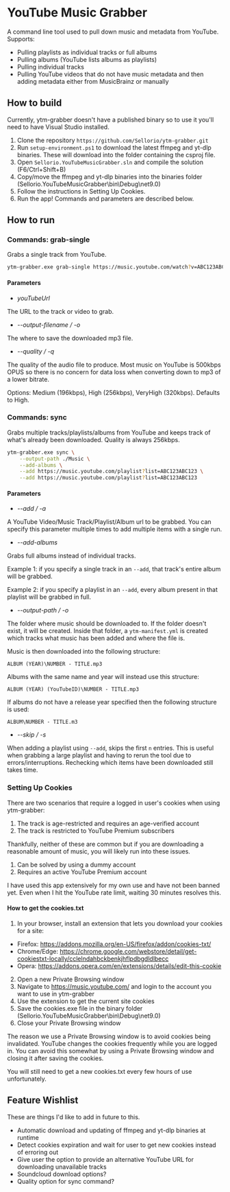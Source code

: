 # YouTube Music Grabber

A command line tool used to pull down music and metadata from YouTube. Supports:

* Pulling playlists as individual tracks or full albums
* Pulling albums (YouTube lists albums as playlists)
* Pulling individual tracks
* Pulling YouTube videos that do not have music metadata and then adding metadata either from MusicBrainz or manually

## How to build

Currently, ytm-grabber doesn't have a published binary so to use it you'll need to have Visual Studio installed.

1. Clone the repository `https://github.com/Sellorio/ytm-grabber.git`
2. Run `setup-environment.ps1` to download the latest ffmpeg and yt-dlp binaries. These will download into the folder containing the csproj file.
3. Open `Sellorio.YouTubeMusicGrabber.sln` and compile the solution (F6/Ctrl+Shift+B)
4. Copy/move the ffmpeg and yt-dlp binaries into the binaries folder (Sellorio.YouTubeMusicGrabber\bin\Debug\net9.0)
5. Follow the instructions in Setting Up Cookies.
6. Run the app! Commands and parameters are described below.

## How to run

### Commands: grab-single

Grabs a single track from YouTube.

```sh
ytm-grabber.exe grab-single https://music.youtube.com/watch?v=ABC123ABC123 --output-filename abc123.mp3 --quality High
```

#### Parameters

* _youTubeUrl_

The URL to the track or video to grab.

* _--output-filename / -o_

The where to save the downloaded mp3 file.

* _--quality / -q_

The quality of the audio file to produce. Most music on YouTube is 500kbps OPUS so there is no concern for data loss
when converting down to mp3 of a lower bitrate.

Options: Medium (196kbps), High (256kbps), VeryHigh (320kbps). Defaults to High.

### Commands: sync

Grabs multiple tracks/playlists/albums from YouTube and keeps track of what's already
been downloaded. Quality is always 256kbps.

```sh
ytm-grabber.exe sync \
    --output-path ./Music \
    --add-albums \
    --add https://music.youtube.com/playlist?list=ABC123ABC123 \
    --add https://music.youtube.com/playlist?list=ABC123ABC123
```

#### Parameters

* _--add / -a_

A YouTube Video/Music Track/Playlist/Album url to be grabbed. You can specify this parameter multiple times
to add multiple items with a single run.

* _--add-albums_

Grabs full albums instead of individual tracks.

Example 1: if you specify a single track in an `--add`, that track's entire album will be grabbed.

Example 2: if you specify a playlist in an `--add`, every album present in that playlist will be grabbed in full.

* _--output-path / -o_

The folder where music should be downloaded to. If the folder doesn't exist, it will be created. Inside that folder,
a `ytm-manifest.yml` is created which tracks what music has been added and where the file is.

Music is then downloaded into the following structure:

```
ALBUM (YEAR)\NUMBER - TITLE.mp3
```

Albums with the same name and year will instead use this structure:

```
ALBUM (YEAR) (YouTubeID)\NUMBER - TITLE.mp3
```

If albums do not have a release year specified then the following structure is used:

```
ALBUM\NUMBER - TITLE.m3
```

* _--skip / -s_

When adding a playlist using `--add`, skips the first `n` entries. This is useful when
grabbing a large playlist and having to rerun the tool due to errors/interruptions. Rechecking
which items have been downloaded still takes time.

### Setting Up Cookies

There are two scenarios that require a logged in user's cookies when using ytm-grabber:

1. The track is age-restricted and requires an age-verified account
2. The track is restricted to YouTube Premium subscribers

Thankfully, neither of these are common but if you are downloading a reasonable amount of music, you will likely run into these issues.

1. Can be solved by using a dummy account
2. Requires an active YouTube Premium account

I have used this app extensively for my own use and have not been banned yet. Even when I hit the YouTube rate limit, waiting 30 minutes
resolves this.

#### How to get the cookies.txt

1. In your browser, install an extension that lets you download your cookies for a site:

* Firefox: https://addons.mozilla.org/en-US/firefox/addon/cookies-txt/
* Chrome/Edge: https://chrome.google.com/webstore/detail/get-cookiestxt-locally/cclelndahbckbenkjhflpdbgdldlbecc
* Opera: https://addons.opera.com/en/extensions/details/edit-this-cookie

2. Open a new Private Browsing window
3. Navigate to https://music.youtube.com/ and login to the account you want to use in ytm-grabber
4. Use the extension to get the current site cookies
5. Save the cookies.exe file in the binary folder (Sellorio.YouTubeMusicGrabber\bin\Debug\net9.0)
6. Close your Private Browsing window

The reason we use a Private Browsing window is to avoid cookies being invalidated. YouTube changes the cookies
frequently while you are logged in. You can avoid this somewhat by using a Private Browsing window and closing
it after saving the cookies.

You will still need to get a new cookies.txt every few hours of use unfortunately.

## Feature Wishlist

These are things I'd like to add in future to this.

* Automatic download and updating of ffmpeg and yt-dlp binaries at runtime
* Detect cookies expiration and wait for user to get new cookies instead of erroring out
* Give user the option to provide an alternative YouTube URL for downloading unavailable tracks
* Soundcloud download options?
* Quality option for sync command?
